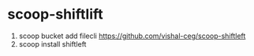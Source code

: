 # scoop-shiftlift

1. scoop bucket add filecli https://github.com/vishal-ceg/scoop-shiftleft
2. scoop install shiftleft
